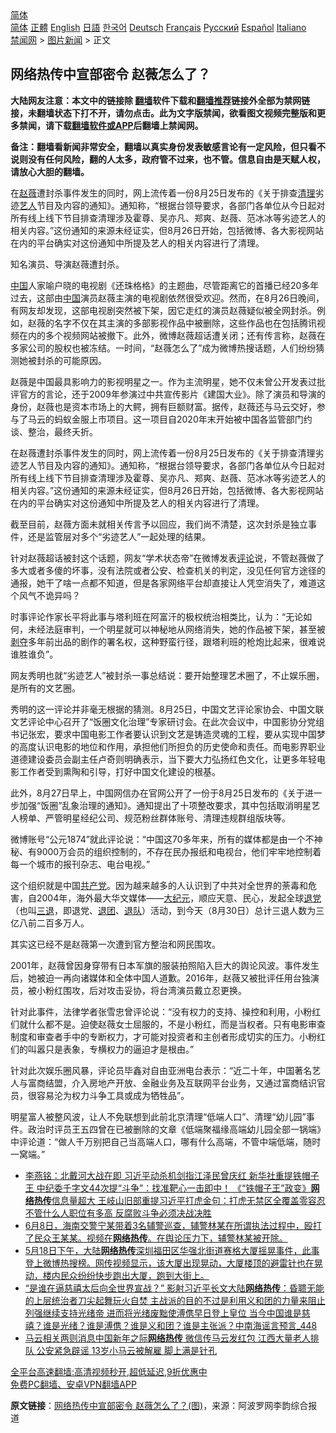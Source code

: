  <!-- 面包屑导航 --> <div class="breadcrumb"><!-- GTranslate: https://gtranslate.io/ -->  <div class="switcher notranslate">  <div class="selected">  <a href="#" onclick="return false;"> 简体</a>  </div>  <div class="option">  <a href="https://www.bannedbook.org" onclick="doGTranslate('zh-CN|zh-CN');jQuery('div.switcher div.selected a').html(jQuery(this).html());return false;" title="简体中文" class="nturl selected"> 简体</a>  <a href="https://www.bannedbook.org/zh-tw/" onclick="doGTranslate('zh-CN|zh-TW');jQuery('div.switcher div.selected a').html(jQuery(this).html());return false;" title="繁體中文" class="nturl"> 正體</a>  <a href="https://www.bannedbook.org/en/" onclick="doGTranslate('zh-CN|en');jQuery('div.switcher div.selected a').html(jQuery(this).html());return false;" title="English" class="nturl"> English</a>  <a href="https://www.bannedbook.org/ja/" onclick="doGTranslate('zh-CN|ja');jQuery('div.switcher div.selected a').html(jQuery(this).html());return false;" title="日本語" class="nturl"> 日語</a>  <a href="https://www.bannedbook.org/ko/" onclick="doGTranslate('zh-CN|ko');jQuery('div.switcher div.selected a').html(jQuery(this).html());return false;" title="한국어" class="nturl"> 한국어</a>  <a href="https://www.bannedbook.org/de/" onclick="doGTranslate('zh-CN|de');jQuery('div.switcher div.selected a').html(jQuery(this).html());return false;" title="Deutsch" class="nturl"> Deutsch</a>  <a href="https://www.bannedbook.org/fr/" onclick="doGTranslate('zh-CN|fr');jQuery('div.switcher div.selected a').html(jQuery(this).html());return false;" title="Français" class="nturl"> Français</a>  <a href="https://www.bannedbook.org/ru/" onclick="doGTranslate('zh-CN|ru');jQuery('div.switcher div.selected a').html(jQuery(this).html());return false;" title="Русский" class="nturl"> Русский</a>  <a href="https://www.bannedbook.org/es/" onclick="doGTranslate('zh-CN|es');jQuery('div.switcher div.selected a').html(jQuery(this).html());return false;" title="Español" class="nturl"> Español</a>  <a href="https://www.bannedbook.org/it/" onclick="doGTranslate('zh-CN|it');jQuery('div.switcher div.selected a').html(jQuery(this).html());return false;" title="Italiano" class="nturl"> Italiano</a>  </div>  </div>      <div class='breadcrumb-sub'><!-- Breadcrumb NavXT 6.3.0 --> <a href="https://www.bannedbook.org/" class="home">禁闻网</a> &gt; <a href="https://www.bannedbook.org/bnews/topimagenews/" class="category">图片新闻</a> &gt; 正文</div></div><h2>网络热传中宣部密令 赵薇怎么了？</h2> <p class="notice"><b>大陆网友注意：本文中的链接除 <a href="https://github.com/bannedbook/fanqiang" >翻墙</a>软件下载和<a href="https://github.com/killgcd/justmysocks/blob/master/README.md">翻墙推荐</a>链接外全部为禁网链接，未翻墙状态下打不开，请勿点击。此为文字版禁闻，欲看图文视频完整版和更多禁闻，请下载<a href="https://github.com/bannedbook/fanqiang">翻墙软件或APP</a>后翻墙上禁闻网。</p><p>备注：翻墙看新闻非常安全，翻墙以真实身份发表敏感言论有一定风险，但只看不说则没有任何风险，翻的人太多，政府管不过来，也不管。信息自由是天赋人权，请放心大胆的翻墙。</b></p>  <div class="entry"> <p id="summary">在<a href="https://www.bannedbook.org/bnews/tag/%e8%b5%b5%e8%96%87/" class="st_tag internal_tag" rel="tag" title="标签 赵薇 下的日志">赵薇</a>遭封杀事件发生的同时，网上流传着一份8月25日发布的《关于排查<a href="https://www.bannedbook.org/bnews/tag/%E6%B8%85%E7%90%86/" class="st_tag internal_tag" rel="tag" title="标签 清理 下的日志">清理</a>劣迹<a href="https://www.bannedbook.org/bnews/tag/%e8%89%ba%e4%ba%ba/" class="st_tag internal_tag" rel="tag" title="标签 艺人 下的日志">艺人</a>节目及内容的通知》。通知称，“根据台领导要求，各部门各单位从今日起对所有线上线下节目排查清理涉及霍尊、吴亦凡、郑爽、赵薇、范冰冰等劣迹艺人的相关内容。”这份通知的来源未经证实，但8月26日开始，包括微博、各大影视网站在内的平台确实对这份通知中所提及艺人的相关内容进行了清理。</p> <p id="conimg">知名演员、导演赵薇遭封杀。</p> <p><span class='wp_keywordlink_affiliate'><a href="https://www.bannedbook.org/" title="中国" target="_blank">中国</a></span>人家喻户晓的电视剧《还珠格格》的主题曲，尽管距离它的首播已经20多年过去，这部由<a href="https://www.bannedbook.org/bnews/tag/%E4%B8%AD%E5%9B%BD/" class="st_tag internal_tag" rel="tag" title="标签 中国 下的日志">中国</a>演员赵薇主演的电视剧依然很受欢迎。然而，在8月26日晚间，有网友却发现，这部电视剧突然被下架，因它走红的演员赵薇疑似被全网封杀。例如，赵薇的名字不仅在其主演的多部影视作品中被删除，这些作品也在包括腾讯视频在内的多个视频网站被撤下。此外，微博赵薇超话遭关闭；还有传言称，赵薇在多家公司的股权也被冻结。一时间，“赵薇怎么了”成为微博热搜话题，人们纷纷猜测她被封杀的可能原因。</p> <p>赵薇是中国最具影响力的影视明星之一。作为主流明星，她不仅未曾公开发表过批评官方的言论，还于2009年参演过中共宣传影片《建国大业》。除了演员和导演的身份，赵薇也是资本市场上的大鳄，拥有巨额财富。据传，赵薇还与马云交好，参与了马云的蚂蚁金服上市项目。这一项目自2020年末开始被中国各监管部门约谈、整治，最终夭折。</p> <p>在赵薇遭封杀事件发生的同时，网上流传着一份8月25日发布的《关于排查清理劣迹艺人节目及内容的通知》。通知称，“根据台领导要求，各部门各单位从今日起对所有线上线下节目排查清理涉及霍尊、吴亦凡、郑爽、赵薇、范冰冰等劣迹艺人的相关内容。”这份通知的来源未经证实，但8月26日开始，包括微博、各大影视网站在内的平台确实对这份通知中所提及艺人的相关内容进行了清理。</p>  <p>截至目前，赵薇方面未就相关传言予以回应，我们尚不清楚，这次封杀是独立事件，还是监管层对多个“劣迹艺人”一起处理的结果。</p> <p>针对赵薇超话被封这个话题，网友“学术状态帝”在微博发表<span class='wp_keywordlink_affiliate'><a href="https://www.bannedbook.org/bnews/comments/" title="新闻评论" target="_blank">评论</a></span>说，不管赵薇做了多大或者多傻的坏事，没有法院或者公安、检查机关的判定，没见任何官方途径的通报，她干了啥一点都不知道，但是各家网络平台却直接让人凭空消失了，难道这个风气不诡异吗？</p> <p>时事评论作家长平将此事与塔利班在阿富汗的极权统治相类比，认为：“无论如何，未经法庭审判，一个明星就可以神秘地从网络消失，她的作品被下架，甚至被<span class='wp_keywordlink'><a href="https://www.bannedbook.org/forum2/topic21.html" title="《剥夺》 黄建民 著" target="_blank">剥夺</a></span>多年前出品的剧作的署名权，这种野蛮行径，跟塔利班的枪炮比起来，很难说谁胜谁负”。</p> <p>网友秀明也就“劣迹艺人”被封杀一事总结说：要开始整理艺术圈了，不止娱乐圈，是所有的文艺圈。</p> <p>秀明的这一评论并非毫无根据的猜测。8月25日，中国文艺评论家协会、中国文联文艺评论中心召开了“饭圈文化治理”专家研讨会。在此次会议中，中国影协分党组书记张宏，要求中国电影工作者要认识到文艺是铸造灵魂的工程，要从实现中国梦的高度认识电影的地位和作用，承担他们所担负的历史使命和责任。而电影界职业道德建设委员会副主任卢奇则明确表示，当下要大力弘扬红色文化，让更多年轻电影工作者受到熏陶和引导，打好中国文化建设的根基。</p>  <p>此外，8月27日早上，中国网信办在官网公开了一份于8月25日发布的《关于进一步加强“饭圈”乱象治理的通知》。通知提出了十项整改要求，其中包括取消明星艺人榜单、严管明星经纪公司、规范粉丝群体账号、清理违规群组版块等。</p> <p>微博账号“公元1874”就此评论说：“中国这70多年来，所有的媒体都是由一个不神秘、有9000万会员的组织控制的，不存在民办报纸和电视台，他们牢牢地控制着每一个城市的报刊杂志、电台电视。”</p> <p>这个组织就是中国<a href="https://www.bannedbook.org/bnews/tag/%e5%85%b1%e4%ba%a7%e5%85%9a/" class="st_tag internal_tag" rel="tag" title="标签 共产党 下的日志">共产党</a>。因为越来越多的人认识到了中共对全世界的荼毒和危害，自2004年，海外最大华文媒体——<span class='wp_keywordlink_affiliate'><a href="http://www.epochtimes.com/" title="大纪元" target="_blank">大纪元</a></span>，顺应天意、民心，发起全球<span class='wp_keywordlink'><a href="http://tuidang.epochtimes.com/" title="退党" rel="nofollow" target="_blank">退党</a></span>（也叫<span class='wp_keywordlink'><a href="http://tuidang.epochtimes.com/" title="三退-退出党团队" rel="nofollow" target="_blank">三退</a></span>，即退党、<span class='wp_keywordlink'><a href="http://tuidang.epochtimes.com/" title="退出共青团" rel="nofollow" target="_blank">退团</a></span>、<span class='wp_keywordlink'><a href="http://tuidang.epochtimes.com/" title="退出少先队" rel="nofollow" target="_blank">退队</a></span>）活动，到今天（8月30日）总计三退人数为三亿八前二百多万人。</p> <p>其实这已经不是赵薇第一次遭到官方整治和网民围攻。</p> <p>2001年，赵薇曾因身穿带有日本军旗的服装拍照陷入巨大的舆论风波。事件发生后，她被迫一再向诸媒体和全体中国人道歉。2016年，赵薇又被批评任用台独演员，被小粉红围攻，后对攻击妥协，将台湾演员戴立忍更换。</p>  <p>针对此事件，法律学者张雪忠曾评论说：“没有权力的支持、操控和利用，小粉红们就什么都不是。迫使赵薇女士屈服的，不是小粉红，而是当权者。只有电影审查制度和审查者手中的专断权力，才可能对投资者和主创者形成切实的压力。小粉红们的叫嚣只是表象，专横权力的逼迫才是根由。”</p> <p>针对此次娱乐圈风暴，评论员毕鑫对自由亚洲电台表示：“近二十年，中国著名艺人与富商结盟，介入房地产开放、金融业务及互联网平台业务，又通过富商结识官员，很容易沦为权力斗争工具或成为牺牲品”。</p> <p>明星富人被整风波，让人不免联想到此前北京清理“低端人口”、清理“幼儿园”事件。政治时评员王五四曾在已被删除的文章《低端聚福缘高端幼儿园全部一锅端》中评论道：“做人千万别把自己当高端人口，哪有什么高端，不管中端低端，随时一窝端。”</p> <ul class='op-related-articles' title='相关阅读'> <li><a href='https://www.bannedbook.org/bnews/comments/20210713/1586178.html' target='_blank'>李燕铭：北戴河大战在即 习近平动杀机剑指江泽民曾庆红 新华社重提铁帽子王 中纪委千字文44次提“斗争”：找准靶心一击即中！ 《“铁帽子王”政变》<b>网络热传</b>信息量超大 王岐山旧部重提习近平打虎金句：打虎无禁区全覆盖零容忍 不管什么人职位有多高 反腐败斗争必须决战决胜</a></li> <li><a href='https://www.bannedbook.org/bnews/bannedvideo/20210610/1564019.html' target='_blank'>6月8日，海南交警宁某带着3名辅警巡查，辅警林某在所谓执法过程中，殴打了民众王某某。视频在<b>网络热传</b>。在舆论压力下，辅警林某被开除。</a></li> <li><a href='https://www.bannedbook.org/bnews/bannedvideo/20210518/1548919.html' target='_blank'>5月18日下午，大陆<b>网络热传</b>深圳福田区华强北街道赛格大厦摇晃事件，此事登上微博热搜榜。网传视频显示，该大厦出现晃动，大厦楼顶的避雷针也在晃动，楼内民众纷纷快步跑出大厦，跑到大街上。</a></li> <li><a href='https://www.bannedbook.org/bnews/comments/20210327/1513543.html' target='_blank'>“是谁在逼慈禧太后向全世界宣战？” 影射习近平长文大陆<b>网络热传</b>：昏聩无能的上层统治者刀尖起舞玩火自焚 主战派的目的不过是利用义和团的力量来阻止列强继续支持光绪帝 进而将光绪废黜使溥㑺早日登上皇位 当今中国谁是慈禧？谁是光绪？谁是溥㑺？谁是义和团？谁是主张派？中南海谣言预言_448</a></li> <li><a href='https://www.bannedbook.org/bnews/comments/20210215/1487505.html' target='_blank'>马云相关两则消息中国新年之际<b>网络热传</b> 微信传马云发红包 江西大量老人排队 公安紧急辟谣 13岁小马云被解雇 脚上满是针孔</a></li> </ul> <p class="texttj"> <a href="https://github.com/bannedbook/fanqiang/wiki/V2ray%E6%9C%BA%E5%9C%BA" target="_blank">全平台高速翻墙:高清视频秒开,超低延迟,9折优惠中</a><br/> <a href="https://github.com/bannedbook/fanqiang/wiki/%E7%A6%81%E9%97%BB%E7%BD%91%E5%AE%89%E5%8D%93%E7%BF%BB%E5%A2%99%E6%96%B0%E9%97%BBAPP" target="_blank">免费PC翻墙、安卓VPN翻墙APP</a></p><p> <b>原文链接</b>：<a class="src_link" href="https://www.aboluowang.com/2021/0830/1639920.html" target="_blank">网络热传中宣部密令 赵薇怎么了？(图)</a>，来源：阿波罗网李韵综合报道 </p> <a name='sharetosocial'></a>  <div style="margin-bottom:5px;padding-bottom:5px;clear:both"> <div id="archive-pix-1" class="banner-ads"> <!-- AuctionX Display platform tag START --> <div id="26318x728x90x621x_ADSLOT2" clicktrack="%%CLICK_URL_ESC%%"></div> <!-- AuctionX Display platform tag END --> </div> <div id="archive-pix-2" class="banner-ads"> <!-- AuctionX Display platform tag START --> <div id="26315x300x250x621x_ADSLOT2" clicktrack="%%CLICK_URL_ESC%%"></div> <!-- AuctionX Display platform tag END --> </div> </div>  <div id="archive-pix-1" class="banner-ads"> <!-- AuctionX Display platform tag START --> <div id="26318x728x90x621x_ADSLOT3" clicktrack="%%CLICK_URL_ESC%%"></div> <!-- AuctionX Display platform tag END --> </div> </div><!--END ENTRY--> 